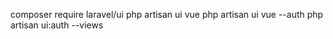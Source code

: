 composer require laravel/ui
php artisan ui vue
php artisan ui vue --auth
php artisan ui:auth --views